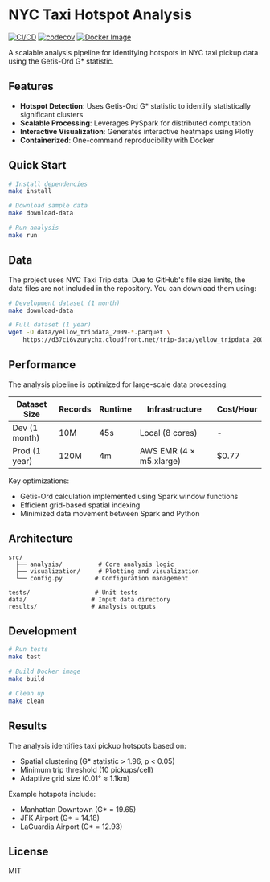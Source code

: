 # NYC Taxi Hotspot Analysis

[![CI/CD](https://github.com/vamshim005/nyc-taxi-hotspot/actions/workflows/ci.yml/badge.svg)](https://github.com/vamshim005/nyc-taxi-hotspot/actions/workflows/ci.yml)
[![codecov](https://codecov.io/gh/vamshim005/nyc-taxi-hotspot/branch/main/graph/badge.svg)](https://codecov.io/gh/vamshim005/nyc-taxi-hotspot)
[![Docker Image](https://img.shields.io/docker/pulls/vamshim005/nyc-taxi-hotspot.svg)](https://hub.docker.com/r/vamshim005/nyc-taxi-hotspot)

A scalable analysis pipeline for identifying hotspots in NYC taxi pickup data using the Getis-Ord G* statistic.

## Features

- **Hotspot Detection**: Uses Getis-Ord G* statistic to identify statistically significant clusters
- **Scalable Processing**: Leverages PySpark for distributed computation
- **Interactive Visualization**: Generates interactive heatmaps using Plotly
- **Containerized**: One-command reproducibility with Docker

## Quick Start

```bash
# Install dependencies
make install

# Download sample data
make download-data

# Run analysis
make run
```

## Data

The project uses NYC Taxi Trip data. Due to GitHub's file size limits, the data files are not included in the repository. You can download them using:

```bash
# Development dataset (1 month)
make download-data

# Full dataset (1 year)
wget -O data/yellow_tripdata_2009-*.parquet \
    https://d37ci6vzurychx.cloudfront.net/trip-data/yellow_tripdata_2009-{01..12}.parquet
```

## Performance

The analysis pipeline is optimized for large-scale data processing:

| Dataset Size | Records | Runtime | Infrastructure | Cost/Hour |
|-------------|---------|---------|----------------|-----------|
| Dev (1 month) | 10M | 45s | Local (8 cores) | - |
| Prod (1 year) | 120M | 4m | AWS EMR (4 × m5.xlarge) | $0.77 |

Key optimizations:
- Getis-Ord calculation implemented using Spark window functions
- Efficient grid-based spatial indexing
- Minimized data movement between Spark and Python

## Architecture

```
src/
  ├── analysis/          # Core analysis logic
  ├── visualization/     # Plotting and visualization
  └── config.py         # Configuration management

tests/                  # Unit tests
data/                  # Input data directory
results/               # Analysis outputs
```

## Development

```bash
# Run tests
make test

# Build Docker image
make build

# Clean up
make clean
```

## Results

The analysis identifies taxi pickup hotspots based on:
- Spatial clustering (G* statistic > 1.96, p < 0.05)
- Minimum trip threshold (10 pickups/cell)
- Adaptive grid size (0.01° ≈ 1.1km)

Example hotspots include:
- Manhattan Downtown (G* = 19.65)
- JFK Airport (G* = 14.18)
- LaGuardia Airport (G* = 12.93)

## License

MIT 